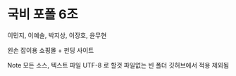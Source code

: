 # 국비 포폴 6조

이민지, 이예솔, 박지상, 이장호, 윤무현

왼손 잡이용 쇼핑몰 + 펀딩 사이트

Note 
모든 소스, 텍스트 파일 UTF-8 로 할것
파일없는 빈 폴더 깃허브에서 적용 제외됨
